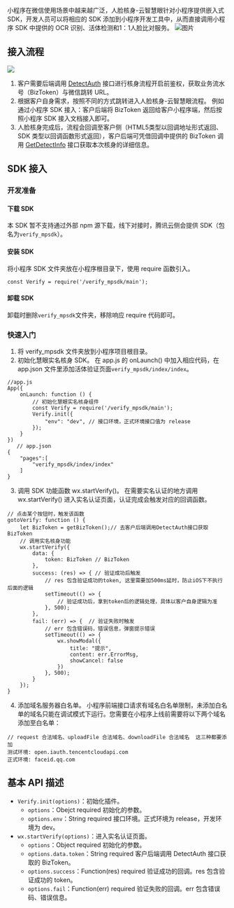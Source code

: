 小程序在微信使用场景中越来越广泛，人脸核身-云智慧眼针对小程序提供嵌入式 SDK，开发人员可以将相应的 SDK 添加到小程序开发工具中，从而直接调用小程序 SDK 中提供的 OCR 识别、活体检测和1：1人脸比对服务。
![图片](https://main.qcloudimg.com/raw/5afc0c1af3405bf9aa78a4905b1c0ea5.png)

## 接入流程
![](https://main.qcloudimg.com/raw/69e7ff374fbdb78efb20a066dcba21cb.png)
1. 客户需要后端调用 [DetectAuth](https://cloud.tencent.com/document/api/1007/31816) 接口进行核身流程开启前鉴权，获取业务流水号（BizToken）与微信跳转 URL。
2. 根据客户自身需求，按照不同的方式跳转进入人脸核身-云智慧眼流程。
   例如通过小程序 SDK 接入：客户后端将 BizToken 返回给客户小程序端，然后按照小程序 SDK 接入文档接入即可。
3. 人脸核身完成后，流程会回调至客户侧（HTML5类型以回调地址形式返回、SDK 类型以回调函数形式返回），客户后端可凭借回调中提供的 BizToken 调用    [GetDetectInfo](https://cloud.tencent.com/document/api/1007/31331) 接口获取本次核身的详细信息。

## SDK 接入
### 开发准备
#### 下载 SDK
本 SDK 暂不支持通过外部 npm 源下载，线下对接时，腾讯云侧会提供 SDK（包名为`verify_mpsdk`）。

#### 安装 SDK
将小程序 SDK 文件夹放在小程序根目录下，使用 require 函数引入。
```
const Verify = require('/verify_mpsdk/main');
```

#### 卸载 SDK
卸载时删除`verify_mpsdk`文件夹，移除响应 require 代码即可。
	
### 快速入门
1. 将 verify_mpsdk 文件夹放到小程序项目根目录。
2. 初始化慧眼实名核身 SDK。
在 app.js 的 onLaunch() 中加入相应代码，在 app.json 文件里添加活体验证页面`verify_mpsdk/index/index`。
```
//app.js
App({
    onLaunch: function () {
        // 初始化慧眼实名核身组件
        const Verify = require('/verify_mpsdk/main');
        Verify.init({
            "env": "dev", // 接口环境，正式环境接口值为 release
        });
    }
}) 
   // app.json
{
    "pages":[
        "verify_mpsdk/index/index"
    ]
}
```
3. 调用 SDK 功能函数 wx.startVerify()。
在需要实名认证的地方调用 wx.startVerify() 进入实名认证页面，认证完成会触发对应的回调函数。
```
// 点击某个按钮时，触发该函数
gotoVerify: function () {
    let BizToken = getBizToken();// 去客户后端调用DetectAuth接口获取BizToken
    // 调用实名核身功能
    wx.startVerify({
        data: {
            token: BizToken // BizToken
        },
        success: (res) => { // 验证成功后触发
            // res 包含验证成功的token, 这里需要加500ms延时，防止iOS下不执行后面的逻辑
            setTimeout(() => {
                // 验证成功后，拿到token后的逻辑处理，具体以客户自身逻辑为准
            }, 500);
        },
        fail: (err) => {  // 验证失败时触发
            // err 包含错误码，错误信息，弹窗提示错误
            setTimeout(() => {
                wx.showModal({
                    title: "提示",
                    content: err.ErrorMsg,
                    showCancel: false
                })
            }, 500);
        }
    });
}
```
4. 添加域名服务器白名单。
小程序前端接口请求有域名白名单限制，未添加白名单的域名只能在调试模式下运行。您需要在小程序上线前需要将以下两个域名添加至白名单：
```
// request 合法域名、uploadFile 合法域名、downloadFile 合法域名  这三种都要添加
测试环境: open.iauth.tencentcloudapi.com
正式环境: faceid.qq.com
```
   
## 基本 API 描述

- `Verify.init(options)`：初始化插件。
	- `options`：Obejct required 初始化的参数。
	- `options.env`：String required 接口环境。正式环境为 release，开发环境为 dev。
- `wx.startVerify(options)`：进入实名认证页面。
	- `options`：Object required 初始化的参数。	
	- `options.data.token`：String required 客户后端调用 DetectAuth 接口获取的 BizToken。
	- `options.success`：Function(res) required 验证成功的回调。res 包含验证成功的 token。
	- `options.fail`：Function(err) required 验证失败的回调。err 包含错误码、错误信息。
